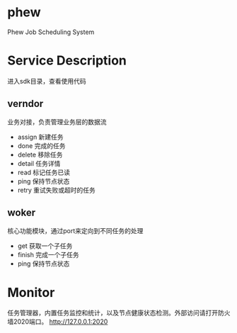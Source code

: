 # phew
Phew Job Scheduling System

# Service Description
进入sdk目录，查看使用代码

## verndor
业务对接，负责管理业务层的数据流

 - assign		新建任务
 - done			完成的任务
 - delete		移除任务	
 - detail		任务详情
 - read			标记任务已读
 - ping			保持节点状态
 - retry		重试失败或超时的任务
 

## woker
核心功能模块，通过port来定向到不同任务的处理
 - get			获取一个子任务
 - finish		完成一个子任务
 - ping			保持节点状态
  
# Monitor
任务管理器，内置任务监控和统计，以及节点健康状态检测。外部访问请打开防火墙2020端口。
http://127.0.0.1:2020



